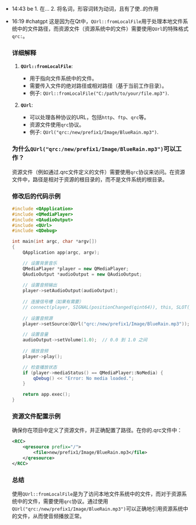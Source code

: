 
- 14:43 be 1. 在... 2. 将名词，形容词转为动词，且有了使..的作用 
- 16:19 
	#chatgpt 
	这是因为在Qt中，`QUrl::fromLocalFile`用于处理本地文件系统中的文件路径，而资源文件（资源系统中的文件）需要使用`QUrl`的特殊格式`qrc:`。
	
	### 详细解释
	
	1. **`QUrl::fromLocalFile`**:
	   - 用于指向文件系统中的文件。
	   - 需要传入文件的绝对路径或相对路径（基于当前工作目录）。
	   - 例子: `QUrl::fromLocalFile("C:/path/to/your/file.mp3")`.
	
	2. **`QUrl`**:
	   - 可以处理各种协议的URL，包括`http`、`ftp`、`qrc`等。
	   - 资源文件使用`qrc`协议。
	   - 例子: `QUrl("qrc:/new/prefix1/Image/BlueRain.mp3")`.
	
	### 为什么`QUrl("qrc:/new/prefix1/Image/BlueRain.mp3")`可以工作？
	
	资源文件（例如通过.qrc文件定义的文件）需要使用`qrc`协议来访问。在资源文件中，路径是相对于资源的根目录的，而不是文件系统的根目录。
	
	### 修改后的代码示例
	
	```cpp
	#include <QApplication>
	#include <QMediaPlayer>
	#include <QAudioOutput>
	#include <QUrl>
	#include <QDebug>
	
	int main(int argc, char *argv[])
	{
	    QApplication app(argc, argv);
	
	    // 设置背景音乐
	    QMediaPlayer *player = new QMediaPlayer;
	    QAudioOutput *audioOutput = new QAudioOutput;
	    
	    // 设置音频输出
	    player->setAudioOutput(audioOutput);
	    
	    // 连接信号槽（如果有需要）
	    // connect(player, SIGNAL(positionChanged(qint64)), this, SLOT(positionChange(qint64)));
	    
	    // 设置音频源
	    player->setSource(QUrl("qrc:/new/prefix1/Image/BlueRain.mp3"));
	
	    // 设置音量
	    audioOutput->setVolume(1.0);  // 0.0 到 1.0 之间
	    
	    // 播放音频
	    player->play();
	
	    // 检查播放状态
	    if (player->mediaStatus() == QMediaPlayer::NoMedia) {
	        qDebug() << "Error: No media loaded.";
	    }
	
	    return app.exec();
	}
	```
	
	### 资源文件配置示例
	
	确保你在项目中定义了资源文件，并正确配置了路径。在你的.qrc文件中：
	
	```xml
	<RCC>
	    <qresource prefix="/">
	        <file>new/prefix1/Image/BlueRain.mp3</file>
	    </qresource>
	</RCC>
	```
	
	### 总结
	
	使用`QUrl::fromLocalFile`是为了访问本地文件系统中的文件，而对于资源系统中的文件，需要使用`qrc`协议。通过使用`QUrl("qrc:/new/prefix1/Image/BlueRain.mp3")`可以正确地引用资源系统中的文件，从而使音频播放正常。